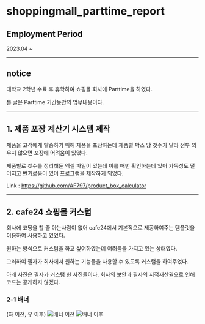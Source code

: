 # shoppingmall_parttime_report

## Employment Period

2023.04 ~

--------

## notice

대학교 2학년 수료 후 휴학하여 쇼핑몰 회사에 Parttime을 하였다.

본 글은 Parttime 기간동안의 업무내용이다.

--------

## 1. 제품 포장 계산기 시스템 제작

제품을 고객에게 발송하기 위해 제품을 포장하는데 제품별 박스 당 갯수가 달라 전부 외우지 않으면 포장에 어려움이 있었다.

제품별로 갯수를 정리해둔 엑셀 파일이 있는데 이를 매번 확인하는데 있어 가독성도 떨어지고 번거로움이 있어 프로그램을 제작하게 되었다.

Link : https://github.com/AF797/product_box_calculator

--------

## 2. cafe24 쇼핑몰 커스텀

회사에 코딩을 할 줄 아는사람이 없어 cafe24에서 기본적으로 제공하여주는 템플릿을 이용하여 사용하고 있었다.

원하는 방식으로 커스텀을 하고 싶어하였는데 어려움을 가지고 있는 상태였다.

그러하여 필자가 회사에서 원하는 기능들을 사용할 수 있도록 커스텀을 하여주었다.

아래 사진은 필자가 커스텀 한 사진들이다. 회사의 보안과 필자의 지적재산권으로 인해 코드는 공개하지 않겠다.

### 2-1 배너

(좌 이전, 우 이후)
![배너 이전](https://github.com/AF797/shoppingmall_parttime_report/assets/86837707/ae56d72c-cf6a-4826-83c7-97c73abfb939)
![배너 이후](https://github.com/AF797/shoppingmall_parttime_report/assets/86837707/dff08755-a754-4502-ab61-ff2435dcbc79)

